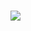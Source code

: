 <h1 align="right">
    <img src="https://readme-typing-svg.herokuapp.com/?font=Righteous&size=35&width=1000&height=70&duration=4000&lines=Carlo+Ledesma+—+Fascinated+by+coding+and+design.&repeat=false&v=1" />
</h1>
